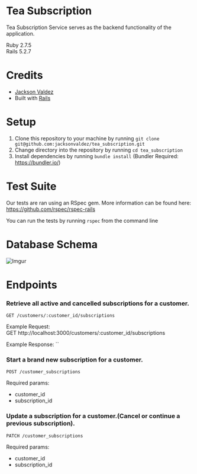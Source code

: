 # Tea Subscription

Tea Subscription Service serves as the backend functionality of the application.

Ruby 2.7.5  
Rails 5.2.7

# Credits
- [Jackson Valdez](https://github.com/jacksonvaldez)
- Built with [Rails](https://rubyonrails.org/)

# Setup

1. Clone this repository to your machine by running `git clone git@github.com:jacksonvaldez/tea_subscription.git`
2. Change directory into the repository by running `cd tea_subscription`
3. Install dependencies by running `bundle install` (Bundler Required: https://bundler.io/)

# Test Suite
Our tests are ran using an RSpec gem. More information can be found here: https://github.com/rspec/rspec-rails

You can run the tests by running `rspec` from the command line

# Database Schema
![Imgur](https://i.imgur.com/TSoTo7G.png)

# Endpoints
### Retrieve all active and cancelled subscriptions for a customer.  
`GET /customers/:customer_id/subscriptions`  

Example Request:  
GET http://localhost:3000/customers/:customer_id/subscriptions

Example Response:
``


### Start a brand new subscription for a customer.  
`POST /customer_subscriptions`  

Required params:
- customer_id
- subscription_id

### Update a subscription for a customer.(Cancel or continue a previous subscription).  
`PATCH /customer_subscriptions`  

Required params:
- customer_id
- subscription_id
